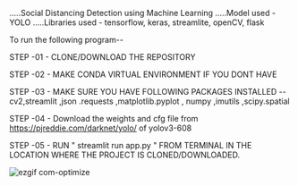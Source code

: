  
.....Social Distancing Detection using Machine Learning
.....Model used - YOLO 
.....Libraries used - tensorflow, keras, streamlite, openCV, flask

To run the following program--

STEP -01 - CLONE/DOWNLOAD THE REPOSITORY

STEP -02 - MAKE CONDA VIRTUAL ENVIRONMENT IF YOU DONT HAVE

STEP -03 - MAKE SURE YOU HAVE FOLLOWING PACKAGES INSTALLED --
            cv2,streamlit ,json .requests ,matplotlib.pyplot , numpy ,imutils
            ,scipy.spatial 

STEP -04 - Download the weights and cfg file from https://pjreddie.com/darknet/yolo/ of yolov3-608


STEP -05 - RUN " streamlit run app.py " FROM TERMINAL IN THE LOCATION WHERE THE PROJECT IS CLONED/DOWNLOADED.




![ezgif com-optimize](https://user-images.githubusercontent.com/52126313/85228671-65dae500-b402-11ea-821f-1790116c744a.gif)

